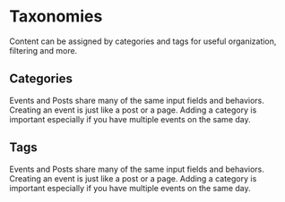 # Taxonomies

Content can be assigned by categories and tags for useful organization, filtering and more.

## Categories
Events and Posts share many of the same input fields and behaviors.  Creating an event is just like a post or a page. Adding a category is important especially if you have multiple events on the same day. 

<ImageStage title="Admin View" filename="events-admin.jpg" caption="Categories, Featured Images and Excerpts will help generate an effective Event card." />



## Tags
Events and Posts share many of the same input fields and behaviors.  Creating an event is just like a post or a page. Adding a category is important especially if you have multiple events on the same day. 

<ImageStage title="Admin View" filename="events-admin.jpg" caption="Categories, Featured Images and Excerpts will help generate an effective Event card." />

